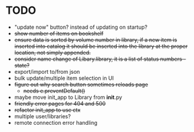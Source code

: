# TODO
- "update now" button? instead of updating on startup?
- ~~show number of items on bookshelf~~
- ~~ensure data is sorted by volume number in library, if a new item is inserted into 
catalog it should be inserted into the library at the proper location, not simply 
appended.~~
- ~~consider name change of Libary.library, it is a list of status numbers - state?~~
- export/import to/from json
- bulk update/multiple item selection in UI
- ~~figure out why search button sometimes reloads page~~
  - ~~needs e.preventDefault()~~
- maybe move init_app to Library from __init__.py
- ~~friendly error pages for 404 and 500~~
- ~~refactor init_app to use ctx~~
- multiple user/libraries?
- remote connection error handling
